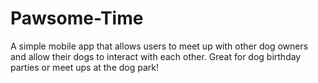# Pawsome-Time
A simple mobile app that allows users to meet up with other dog owners and allow their dogs to interact with each other. Great for dog birthday parties or meet ups at the dog park!

